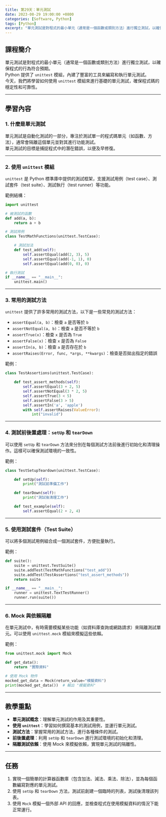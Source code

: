 ```yaml
---
title: 第29天：單元測試
date: 2023-08-29 19:00:00 +0800
categories: [Software, Python]
tags: [Python] 
excerpt: "單元測試是對程式的最小單元（通常是一個函數或類別方法）進行獨立測試，以確保程式的行為符合預期。Python 提供了 `unittest` 模組，內建了豐富的工具來編寫和執行單元測試。今天，我們將學習如何使用 `unittest` 模組來進行基礎的單元測試，確保程式碼的穩定性和可靠性"
---
```


## 課程簡介
單元測試是對程式的最小單元（通常是一個函數或類別方法）進行獨立測試，以確保程式的行為符合預期。<br>
Python 提供了 `unittest` 模組，內建了豐富的工具來編寫和執行單元測試。<br>
今天，我們將學習如何使用 `unittest` 模組來進行基礎的單元測試，確保程式碼的穩定性和可靠性。<br>

---

## 學習內容

### 1. 什麼是單元測試

單元測試是自動化測試的一部分，專注於測試單一的程式碼單元（如函數、方法），通常會隔離這個單元並對其進行功能測試。<br>
單元測試的目標是捕捉程式中的潛在錯誤，以便及早修復。

---

### 2. 使用 `unittest` 模組

`unittest` 是 Python 標準庫中提供的測試框架，支援測試用例（test case）、測試套件（test suite）、測試執行（test runner）等功能。

範例結構：
```python
import unittest

# 被測試的函數
def add(a, b):
    return a + b

# 測試用例
class TestMathFunctions(unittest.TestCase):

    # 測試加法
    def test_add(self):
        self.assertEqual(add(2, 3), 5)
        self.assertEqual(add(-1, 1), 0)
        self.assertEqual(add(0, 0), 0)

# 執行測試
if __name__ == "__main__":
    unittest.main()
```

---

### 3. 常用的測試方法

`unittest` 提供了許多常用的測試方法，以下是一些常見的測試方法：

- `assertEqual(a, b)`：檢查 `a` 是否等於 `b`
- `assertNotEqual(a, b)`：檢查 `a` 是否不等於 `b`
- `assertTrue(x)`：檢查 `x` 是否為 `True`
- `assertFalse(x)`：檢查 `x` 是否為 `False`
- `assertIn(a, b)`：檢查 `a` 是否存在於 `b`
- `assertRaises(Error, func, *args, **kwargs)`：檢查是否拋出指定的錯誤

範例：
```python
class TestAssertions(unittest.TestCase):

    def test_assert_methods(self):
        self.assertEqual(3 + 2, 5)
        self.assertNotEqual(3 * 2, 5)
        self.assertTrue(3 < 5)
        self.assertFalse(3 > 5)
        self.assertIn('a', 'apple')
        with self.assertRaises(ValueError):
            int("invalid")
```

---

### 4. 測試前後置處理：`setUp` 和 `tearDown`

可以使用 `setUp` 和 `tearDown` 方法來分別在每個測試方法前後進行初始化和清理操作。這樣可以確保測試環境的一致性。

範例：
```python
class TestSetupTeardown(unittest.TestCase):

    def setUp(self):
        print("測試前準備工作")

    def tearDown(self):
        print("測試後清理工作")

    def test_example(self):
        self.assertEqual(2 + 2, 4)
```

---

### 5. 使用測試套件（Test Suite）

可以將多個測試用例組合成一個測試套件，方便批量執行。

範例：
```python
def suite():
    suite = unittest.TestSuite()
    suite.addTest(TestMathFunctions("test_add"))
    suite.addTest(TestAssertions("test_assert_methods"))
    return suite

if __name__ == "__main__":
    runner = unittest.TextTestRunner()
    runner.run(suite())
```

---

### 6. Mock 與依賴隔離

在單元測試中，有時需要模擬某些功能（如資料庫查詢或網路請求）來隔離測試單元。可以使用 `unittest.mock` 模組來模擬這些依賴。

範例：
```python
from unittest.mock import Mock

def get_data():
    return "實際資料"

# 使用 Mock 物件
mocked_get_data = Mock(return_value="模擬資料")
print(mocked_get_data())  # 輸出 "模擬資料"
```

---

## 教學重點
- **單元測試概念**：理解單元測試的作用及其重要性。
- **使用 `unittest`**：學習如何撰寫基本的測試用例，並運行單元測試。
- **測試方法**：掌握常用的測試方法，進行各種條件的測試。
- **前後置處理**：利用 `setUp` 和 `tearDown` 進行測試環境的初始化和清理。
- **隔離測試依賴**：使用 Mock 來模擬依賴，實現單元測試的隔離性。

---

## 任務
1. 實現一個簡單的計算器函數庫（包含加法、減法、乘法、除法），並為每個函數編寫對應的單元測試。
2. 使用 `setUp` 和 `tearDown` 方法，測試前創建一個臨時的列表，測試後清理該列表。
3. 使用 `Mock` 模擬一個外部 API 的回應，並檢查程式在使用模擬資料的情況下能正常運行。
